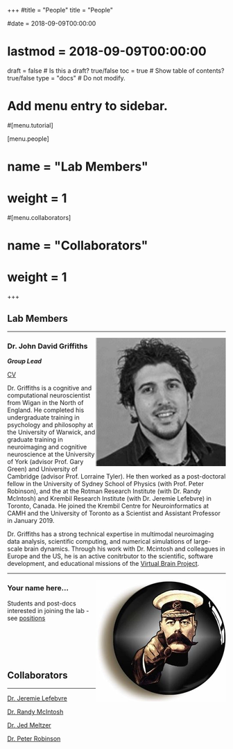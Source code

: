 +++
#title = "People"
title = "People"

#date = 2018-09-09T00:00:00
# lastmod = 2018-09-09T00:00:00

draft = false  # Is this a draft? true/false
toc = true  # Show table of contents? true/false
type = "docs"  # Do not modify.

# Add menu entry to sidebar.
#[menu.tutorial]

[menu.people]

#  name = "Lab Members"
#  weight = 1

#[menu.collaborators]
#  name = "Collaborators"
#  weight = 1

+++

## Lab Members 


<div>

---


<img src="/img/John_Griffiths_Photo.png" margin="200px 200px 200px 200px" align="right" width="300" />

### Dr. John David Griffiths 
***Group Lead***

[CV](/files/JG_CV.pdf)


Dr. Griffiths is a cognitive and computational neuroscientist from Wigan in the North of England. He completed his undergraduate training in psychology and philosophy at the University of Warwick, and graduate training in neuroimaging and cognitive neuroscience at the University of York (advisor Prof. Gary Green) and University of Cambridge (advisor Prof. Lorraine Tyler). He then worked as a post-doctoral fellow in the University of Sydney School of Physics (with Prof. Peter Robinson), and the at the Rotman Research Institute (with Dr. Randy McIntosh) and Krembil Research Institute (with Dr. Jeremie Lefebvre) in Toronto, Canada. He joined the Krembil Centre for Neuroinformatics at CAMH and the University of Toronto as a Scientist and Assistant Professor in January 2019. 

Dr. Griffiths has a strong technical expertise in multimodal neuroimaging data analysis, scientific computing, and numerical simulations of large-scale brain dynamics. Through his work with Dr. Mcintosh and colleagues in Europe and the US, he is an active conitrbutor to the scientific, software development, and educational missions of the [Virtual Brain Project](https://www.thevirtualbrain.org/tvb/zwei).


---

<img src="/img/KitchenerYou.jpg" align="right" margin="15px 15px 15px 15px" width="300" />

### Your name here...  

Students and post-docs interested in joining the lab - see [positions](/positions)


<br>
<br>
<br>
<br>


## Collaborators

---


[Dr. Jeremie Lefebvre](https://sites.google.com/site/lefebvresynclab)

[Dr. Randy McIntosh](https://www.armcintosh.com/home)

[Dr. Jed Meltzer](http://research.baycrest.org/jmeltzer)

[Dr. Peter Robinson](https://sydney.edu.au/science/our-research/research-areas/physics/brain-dynamics.html)




